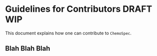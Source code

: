# Guidelines for Contributors **DRAFT WIP**

This document explains how one can contribute to `ChemoSpec`.

## Blah Blah Blah
